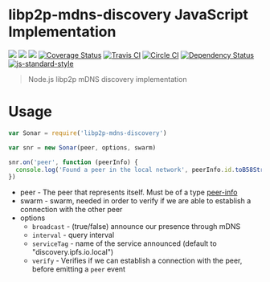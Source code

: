 libp2p-mdns-discovery JavaScript Implementation
===============================================

[![](https://img.shields.io/badge/made%20by-Protocol%20Labs-blue.svg?style=flat-square)](http://ipn.io) [![](https://img.shields.io/badge/project-IPFS-blue.svg?style=flat-square)](http://ipfs.io/) [![](https://img.shields.io/badge/freenode-%23ipfs-blue.svg?style=flat-square)](http://webchat.freenode.net/?channels=%23ipfs)
[![Coverage Status](https://coveralls.io/repos/github/diasdavid/js-libp2p-mdns-discovery/badge.svg?branch=master)](https://coveralls.io/github/diasdavid/js-libp2p-mdns-discovery?branch=master)
[![Travis CI](https://travis-ci.org/diasdavid/js-libp2p-mdns-discovery.svg?branch=master)](https://travis-ci.org/diasdavid/js-libp2p-mdns-discovery)
[![Circle CI](https://circleci.com/gh/diasdavid/js-libp2p-mdns-discovery.svg?style=svg)](https://circleci.com/gh/diasdavid/js-libp2p-mdns-discovery)
[![Dependency Status](https://david-dm.org/diasdavid/js-libp2p-mdns-discovery.svg?style=flat-square)](https://david-dm.org/diasdavid/js-libp2p-mdns-discovery) [![js-standard-style](https://img.shields.io/badge/code%20style-standard-brightgreen.svg?style=flat-square)](https://github.com/feross/standard)

> Node.js libp2p mDNS discovery implementation

# Usage

```js
var Sonar = require('libp2p-mdns-discovery')

var snr = new Sonar(peer, options, swarm)

snr.on('peer', function (peerInfo) {
  console.log('Found a peer in the local network', peerInfo.id.toB58String())
})
```

- peer - The peer that represents itself. Must be of a type [peer-info](https://github.com/libp2p/js-peer-info)
- swarm - swarm, needed in order to verify if we are able to establish a connection with the other peer
- options
  - `broadcast` - (true/false) announce our presence through mDNS
  - `interval` - query interval
  - `serviceTag` - name of the service announced (default to "discovery.ipfs.io.local")
  - `verify` - Verifies if we can establish a connection with the peer, before emitting a `peer` event
